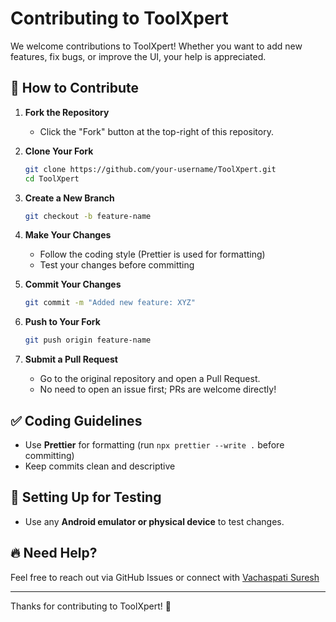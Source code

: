 # Contributing to ToolXpert

We welcome contributions to ToolXpert! Whether you want to add new features, fix bugs, or improve the UI, your help is appreciated.

## 📌 How to Contribute

1. **Fork the Repository**
   - Click the "Fork" button at the top-right of this repository.

2. **Clone Your Fork**
   ```sh
   git clone https://github.com/your-username/ToolXpert.git
   cd ToolXpert
   ```

3. **Create a New Branch**
   ```sh
   git checkout -b feature-name
   ```

4. **Make Your Changes**
   - Follow the coding style (Prettier is used for formatting)
   - Test your changes before committing

5. **Commit Your Changes**
   ```sh
   git commit -m "Added new feature: XYZ"
   ```

6. **Push to Your Fork**
   ```sh
   git push origin feature-name
   ```

7. **Submit a Pull Request**
   - Go to the original repository and open a Pull Request.
   - No need to open an issue first; PRs are welcome directly!

## ✅ Coding Guidelines
- Use **Prettier** for formatting (run `npx prettier --write .` before committing)
- Keep commits clean and descriptive

## 🚀 Setting Up for Testing
- Use any **Android emulator or physical device** to test changes.

## 🔥 Need Help?
Feel free to reach out via GitHub Issues or connect with [Vachaspati Suresh](https://www.linkedin.com/in/vachaspati-suresh/)

---
Thanks for contributing to ToolXpert! 🎉

